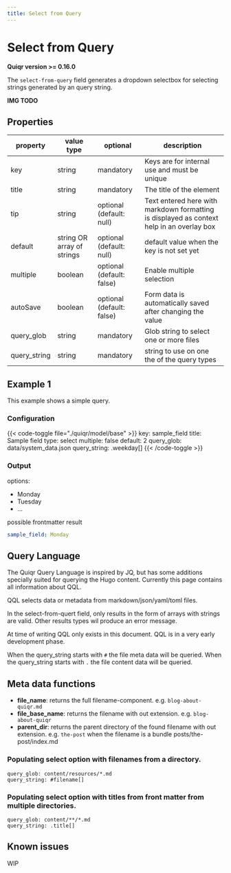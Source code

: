 ```yaml
---
title: Select from Query
---
```


# Select from Query

**Quiqr version >= 0.16.0**

The `select-from-query` field generates a dropdown selectbox for selecting
strings generated by an query string.

**IMG TODO**

## Properties

| property          | value type                 | optional                  | description                                                                                  |
|-------------------|----------------------------|---------------------------|----------------------------------------------------------------------------------------------|
| key               | string                     | mandatory                 | Keys are for internal use and must be unique                                                 |
| title             | string                     | mandatory                 | The title of the element                                                                     |
| tip               | string                     | optional (default: null)  | Text entered here with markdown formatting is displayed as context help in an overlay box    |
| default           | string OR array of strings | optional (default: null)  | default value when the key is not set yet                                                    |
| multiple          | boolean                    | optional (default: false) | Enable multiple selection                                                                    |
| autoSave          | boolean                    | optional (default: false) | Form data is automatically saved after changing the value                                    |
| query_glob        | string                     | mandatory                 | Glob string to select one or more files                                                      |
| query_string      | string                     | mandatory                 | string to use on one the of the query types                                                  |

## Example 1

This example shows a simple query.

### Configuration

{{< code-toggle file="./quiqr/model/base" >}}
key: sample_field
title: Sample field
type: select
multiple: false
default: 2
query_glob: data/system_data.json
query_string: .weekday[]
{{< /code-toggle >}}

### Output

options:
- Monday
- Tuesday
- ...

possible frontmatter result
```yaml
sample_field: Monday
```

## Query Language

The Quiqr Query Language is inspired by JQ, but has some additions specially
suited for querying the Hugo content. Currently this page contains all
information about QQL.

QQL selects data or metadata from markdown/json/yaml/toml files.

In the select-from-quert field, only results in the form of arrays with strings
are valid. Other results types wil produce an error message.

At time of writing QQL only exists in this document. QQL is in a very early
development phase.

When the query_string starts with `#` the file meta data will be queried.
When the query_string starts with `.` the file content data will be queried.

## Meta data functions

- **file_name**: returns the full filename-component. e.g. `blog-about-quiqr.md`
- **file_base_name**: returns the filename with out extension. e.g. `blog-about-quiqr`
- **parent_dir**: returns the parent directory of the found filename with out extension. e.g. `the-post` when the filename is a bundle posts/the-post/index.md

### Populating select option with filenames from a directory.

```
query_glob: content/resources/*.md
query_string: #filename[]
```

### Populating select option with titles from front matter from multiple directories.

```
query_glob: content/**/*.md
query_string: .title[]
```

## Known issues

WIP
